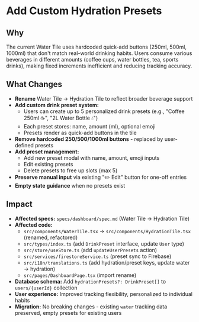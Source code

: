 # Add Custom Hydration Presets

## Why

The current Water Tile uses hardcoded quick-add buttons (250ml, 500ml, 1000ml) that don't match real-world drinking habits. Users consume various beverages in different amounts (coffee cups, water bottles, tea, sports drinks), making fixed increments inefficient and reducing tracking accuracy.

## What Changes

- **Rename** Water Tile → Hydration Tile to reflect broader beverage support
- **Add custom drink preset system:**
  - Users can create up to 5 personalized drink presets (e.g., "Coffee 250ml ☕", "2L Water Bottle 💧")
  - Each preset stores: name, amount (ml), optional emoji
  - Presets render as quick-add buttons in the tile
- **Remove hardcoded 250/500/1000ml buttons** - replaced by user-defined presets
- **Add preset management:**
  - Add new preset modal with name, amount, emoji inputs
  - Edit existing presets
  - Delete presets to free up slots (max 5)
- **Preserve manual input** via existing "✏️ Edit" button for one-off entries
- **Empty state guidance** when no presets exist

## Impact

- **Affected specs:** `specs/dashboard/spec.md` (Water Tile → Hydration Tile)
- **Affected code:**
  - `src/components/WaterTile.tsx` → `src/components/HydrationTile.tsx` (renamed, refactored)
  - `src/types/index.ts` (add `DrinkPreset` interface, update `User` type)
  - `src/store/useStore.ts` (add `updateUserPresets` action)
  - `src/services/firestoreService.ts` (preset sync to Firebase)
  - `src/i18n/translations.ts` (add hydration/preset keys, update water → hydration)
  - `src/pages/DashboardPage.tsx` (import rename)
- **Database schema:** Add `hydrationPresets?: DrinkPreset[]` to `users/{userId}` collection
- **User experience:** Improved tracking flexibility, personalized to individual habits
- **Migration:** No breaking changes - existing `water` tracking data preserved, empty presets for existing users

